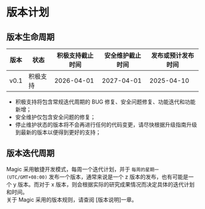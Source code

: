 # 版本计划

## 版本生命周期

| 版本       | 状态   | 积极支持截止时间   | 安全维护截止时间   | 发布或预计发布时间  |
|----------|------|------------|------------|------------|
| v0.1 | 积极支持 | 2026-04-01 | 2027-04-01 | 2025-04-10 |

* 积极支持将包含常规迭代周期的 BUG 修复、安全问题修复、功能迭代和功能新增；
* 安全维护仅包含安全问题的修复；
* 停止维护状态的版本将不会再进行任何的代码变更，请尽快根据升级指南升级到最新的版本以便得到更好的支持；


## 版本迭代周期

Magic 采用敏捷开发模式，每周一个迭代计划，并于 `每周的星期一 (UTC/GMT+08:00)` 发布一个版本，通常来说是一个 z 版本的发布，也有可能是一个 y 版本。而对于 x 版本，则会根据实际的研究成果情况而决定具体的迭代计划和时间。   
关于 Magic 采用的版本规则，请查阅 [版本说明]一章。
